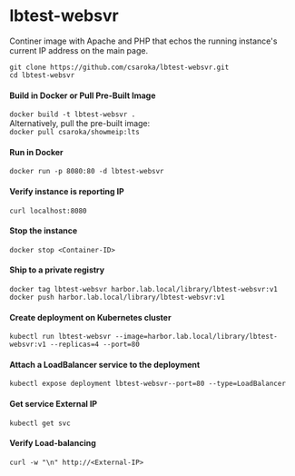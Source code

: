 # lbtest-websvr

Continer image with Apache and PHP that echos the running instance's current IP address on the main page.

`git clone https://github.com/csaroka/lbtest-websvr.git`\
`cd lbtest-websvr`

#### Build in Docker or Pull Pre-Built Image
`docker build -t lbtest-websvr .` \
Alternatively, pull the pre-built image: \
`docker pull csaroka/showmeip:lts`

#### Run in Docker
`docker run -p 8080:80 -d lbtest-websvr`

#### Verify instance is reporting IP
`curl localhost:8080`

#### Stop the instance
`docker stop <Container-ID>`

#### Ship to a private registry
`docker tag lbtest-websvr harbor.lab.local/library/lbtest-websvr:v1` \
`docker push harbor.lab.local/library/lbtest-websvr:v1`

#### Create deployment on Kubernetes cluster
`kubectl run lbtest-websvr --image=harbor.lab.local/library/lbtest-websvr:v1 --replicas=4 --port=80`

#### Attach a LoadBalancer service to the deployment
`kubectl expose deployment lbtest-websvr--port=80 --type=LoadBalancer`

#### Get service External IP
`kubectl get svc`

#### Verify Load-balancing
`curl -w "\n" http://<External-IP>`
